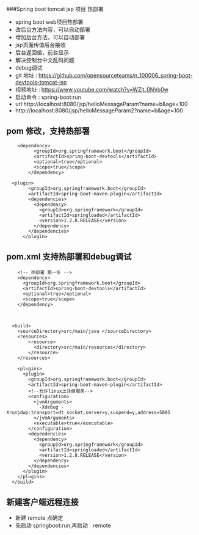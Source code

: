 ###Spring boot tomcat jsp 项目 热部署

- spring boot web项目热部署
- 改后台方法内容，可以自动部署
- 增加后台方法，可以自动部署 
- jsp页面传值后台接收
- 后台返回值，前台显示
- 解决控制台中文乱码问题
- debug调试
- git 地址 : https://github.com/opensourceteams/n_100006_spring-boot-devtools-tomcat-jsp
- 视频地址 : https://www.youtube.com/watch?v=WZjt_0NVo0w
- 启动命令 :  spring-boot:run
- url:http://localhost:8080/jsp/helloMessageParam?name=b&age=100
- http://localhost:8080/jsp/helloMessageParam2?name=b&age=100

## pom 修改，支持热部署

    	<dependency>
    		  <groupId>org.springframework.boot</groupId>
    		  <artifactId>spring-boot-devtools</artifactId>
    		  <optional>true</optional>
    		  <scope>true</scope>
    		</dependency>
    
      <plugin>
            <groupId>org.springframework.boot</groupId>
            <artifactId>spring-boot-maven-plugin</artifactId>
            <dependencies>
              <dependency>
                <groupId>org.springframework</groupId>
                <artifactId>springloaded</artifactId>
                <version>1.2.8.RELEASE</version>
              </dependency>
            </dependencies>
          </plugin>


## pom.xml 支持热部署和debug调试

        <!-- 热部署 第一步 -->
        <dependency>
          <groupId>org.springframework.boot</groupId>
          <artifactId>spring-boot-devtools</artifactId>
          <optional>true</optional>
          <scope>true</scope>
        </dependency>
    
    
    
      <build>
        <sourceDirectory>src/main/java </sourceDirectory>
        <resources>
            <resource>
              <directory>src/main/resources</directory>
            </resource>
        </resources>
    
        <plugins>
          <plugin>
            <groupId>org.springframework.boot</groupId>
            <artifactId>spring-boot-maven-plugin</artifactId>
            <!--允许linux上注册服务-->
            <configuration>
              <jvmArguments>
                -Xdebug -Xrunjdwp:transport=dt_socket,server=y,suspend=y,address=5005
              </jvmArguments>
              <executable>true</executable>
            </configuration>
            <dependencies>
              <dependency>
                <groupId>org.springframework</groupId>
                <artifactId>springloaded</artifactId>
                <version>1.2.8.RELEASE</version>
              </dependency>
            </dependencies>
          </plugin>
        </plugins>
      </build>
    

## 新建客户端远程连接
- 新建 remote 点确定
- 先启动 springboot:run,再启动　remote